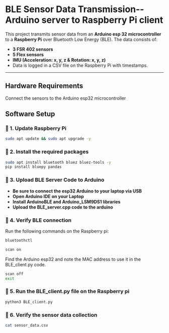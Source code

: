 # BLE Sensor Data Transmission--Arduino server to Raspberry Pi client

This project transmits sensor data from an **Arduino esp 32 microcontroller** to a **Raspberry Pi** over Bluetooth Low Energy (BLE). The data consists of:
- **3 FSR 402 sensors**
- **5 Flex sensors**
- **IMU (Acceleration: x, y, z & Rotation: x, y, z)**
- Data is logged in a CSV file on the Raspberry Pi with timestamps.

---

## Hardware Requirements

Connect the sensors to the Arduino esp32 microcontroller 

##  Software Setup

### 🔹 1. Update Raspberry Pi

```bash
sudo apt update && sudo apt upgrade -y
```

### 🔹 2. Install the required packages

```bash
sudo apt install bluetooth bluez bluez-tools -y
pip install bluepy pandas
```

### 🔹 3. Upload BLE Server Code to Arduino

- **Be sure to connect the esp32 Arduino to your laptop via USB**
- **Open Arduino IDE on your Laptop**
- **Install ArduinoBLE and Arduino_LSM9DS1 libraries**
- **Upload the BLE_server.cpp code to the arduino**
  
### 🔹 4. Verify BLE connection

Run the following commands on the Raspberry pi:

```bash
bluetoothctl

```

```bash
scan on
```

Find the Arduino esp32 and note the MAC address to use it in the BLE_client.py code.

```bash
scan off
exit
```
  
### 🔹 5. Run the BLE_client.py file on the Raspberry pi

```bash
python3 BLE_client.py
```

### 🔹 6. Verify the sensor data collection

```bash
cat sensor_data.csv
```
